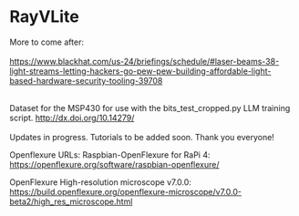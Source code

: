 # RayVLite
More to come after:
<BR><BR>
https://www.blackhat.com/us-24/briefings/schedule/#laser-beams-38-light-streams-letting-hackers-go-pew-pew-building-affordable-light-based-hardware-security-tooling-39708
<BR><BR>

Dataset for the MSP430 for use with the bits_test_cropped.py LLM training script.
http://dx.doi.org/10.14279/
<br><br>
Updates in progress. Tutorials to be added soon. 
Thank you everyone!

Openflexure URLs:
Raspbian-OpenFlexure for RaPi 4:
https://openflexure.org/software/raspbian-openflexure/

OpenFlexure High-resolution microscope v7.0.0:
https://build.openflexure.org/openflexure-microscope/v7.0.0-beta2/high_res_microscope.html


